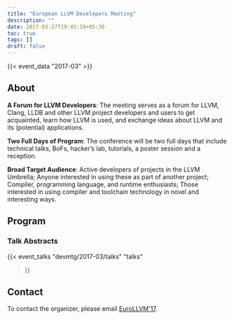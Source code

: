 ```yaml
---
title: "European LLVM Developers Meeting"
description: ""
date: 2017-03-27T19:45:19+05:30
toc: true
tags: []
draft: false
---
```


{{< event_data "2017-03" >}}

## About

**A Forum for LLVM Developers**: The meeting serves as a forum for LLVM, Clang, LLDB and other LLVM project developers and users to get acquainted, learn how LLVM is used, and exchange ideas about LLVM and its (potential) applications.

**Two Full Days of Program**: The conference will be two full days that include technical talks, BoFs, hacker’s lab, tutorials, a poster session and a reception.

**Broad Target Audience**: Active developers of projects in the LLVM Umbrella; Anyone interested in using these as part of another project; Compiler, programming language, and runtime enthusiasts; Those interested in using compiler and toolchain technology in novel and interesting ways.

## Program

### Talk Abstracts

{{< event_talks
    "devmtg/2017-03/talks" 
    "talks" 
>}}

## Contact

To contact the organizer, please email [EuroLLVM'17](eurollvm17-orga@cs.uni-saarland.de).